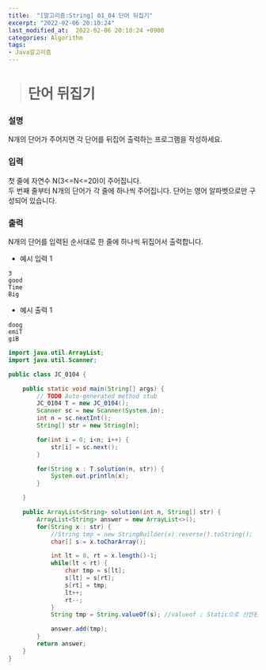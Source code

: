 ```yaml
---
title:  "[알고리즘:String] 01_04 단어 뒤집기"
excerpt: "2022-02-06 20:10:24"
last_modified_at:  2022-02-06 20:10:24 +0900
categories: Algorithm
tags:
- Java알고리즘
---
```


># 단어 뒤집기  

### 설명  

N개의 단어가 주어지면 각 단어를 뒤집어 출력하는 프로그램을 작성하세요.  


### 입력  

첫 줄에 자연수 N(3<=N<=20)이 주어집니다.   
두 번째 줄부터 N개의 단어가 각 줄에 하나씩 주어집니다. 단어는 영어 알파벳으로만 구성되어 있습니다.  


### 출력  
N개의 단어를 입력된 순서대로 한 줄에 하나씩 뒤집어서 출력합니다.  

- 예시 입력 1   
```
3
good
Time
Big
```
- 예시 출력 1  
```
doog
emiT
giB
```


```java
import java.util.ArrayList;
import java.util.Scanner;

public class JC_0104 {

	public static void main(String[] args) {
		// TODO Auto-generated method stub
		JC_0104 T = new JC_0104();
		Scanner sc = new Scanner(System.in);
		int n = sc.nextInt();
		String[] str = new String[n];

		for(int i = 0; i<n; i++) {
			str[i] = sc.next();
		}

		for(String x : T.solution(n, str)) {
			System.out.println(x);
		}

	}

	public ArrayList<String> solution(int n, String[] str) {
		ArrayList<String> answer = new ArrayList<>();
		for(String x : str) {
			//String tmp = new StringBuilder(x).reverse().toString();
			char[] s = x.toCharArray();

			int lt = 0, rt = x.length()-1;
			while(lt < rt) {
				char tmp = s[lt];
				s[lt] = s[rt];
				s[rt] = tmp;
				lt++;
				rt--;
			}
			String tmp = String.valueOf(s); //valueof : Static으로 선언된 클래스 메소드

			answer.add(tmp);
		}
		return answer;
	}
}


```
